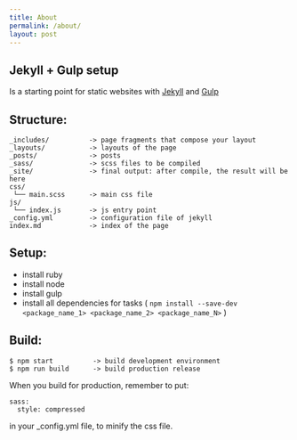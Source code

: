 ```yaml
---
title: About
permalink: /about/
layout: post
---
```


## Jekyll + Gulp setup

Is a starting point for static websites with [Jekyll](https://jekyllrb.com/) and [Gulp](http://gulpjs.com/)


## Structure:

```
_includes/          -> page fragments that compose your layout
_layouts/           -> layouts of the page
_posts/             -> posts
_sass/              -> scss files to be compiled
_site/              -> final output: after compile, the result will be here
css/
 └── main.scss      -> main css file
js/
 └── index.js       -> js entry point
_config.yml         -> configuration file of jekyll
index.md            -> index of the page
```

## Setup:

- install ruby
- install node
- install gulp
- install all dependencies for tasks ( `npm install --save-dev <package_name_1> <package_name_2> <package_name_N>` )

## Build:

```
$ npm start          -> build development environment
$ npm run build      -> build production release
```

When you build for production, remember to put:
```
sass:
  style: compressed
```
in your _config.yml file, to minify the css file.
